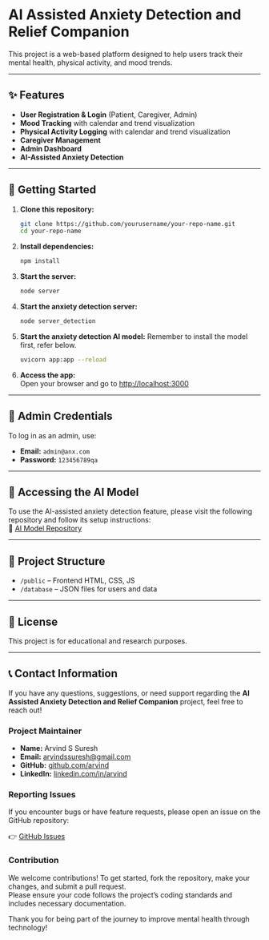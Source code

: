 
# AI Assisted Anxiety Detection and Relief Companion

This project is a web-based platform designed to help users track their mental health, physical activity, and mood trends.

---

## ✨ Features

- **User Registration & Login** (Patient, Caregiver, Admin)  
- **Mood Tracking** with calendar and trend visualization  
- **Physical Activity Logging** with calendar and trend visualization  
- **Caregiver Management**  
- **Admin Dashboard**  
- **AI-Assisted Anxiety Detection**

---

## 🚀 Getting Started

1. **Clone this repository:**
   ```sh
   git clone https://github.com/yourusername/your-repo-name.git
   cd your-repo-name
   ```

2. **Install dependencies:**
   ```sh
   npm install
   ```

3. **Start the server:**
   ```sh
   node server
   ```

4. **Start the anxiety detection server:**
   ```sh
   node server_detection
   ```

5. **Start the anxiety detection AI model:**
   Remember to install the model first, refer below.
   ```sh
   uvicorn app:app --reload
   ```

6. **Access the app:**  
   Open your browser and go to [http://localhost:3000](http://localhost:3000)

---

## 🔐 Admin Credentials

To log in as an admin, use:

- **Email:** `admin@anx.com`  
- **Password:** `123456789qa`  

---

## 🤖 Accessing the AI Model

To use the AI-assisted anxiety detection feature, please visit the following repository and follow its setup instructions:  
🔗 [AI Model Repository](#)

---

## 📁 Project Structure

- `/public` – Frontend HTML, CSS, JS  
- `/database` – JSON files for users and data  

---

## 📜 License

This project is for educational and research purposes.

---

## 📞 Contact Information

If you have any questions, suggestions, or need support regarding the **AI Assisted Anxiety Detection and Relief Companion** project, feel free to reach out!

### Project Maintainer

- **Name:** Arvind S Suresh  
- **Email:** arvindssuresh@gmail.com  
- **GitHub:** [github.com/arvind](https://github.com/ArvdSrh)  
- **LinkedIn:** [linkedin.com/in/arvind](https://linkedin.com/in/ArvdSrh)

### Reporting Issues

If you encounter bugs or have feature requests, please open an issue on the GitHub repository:

👉 [GitHub Issues](https://github.com/yourusername/your-repo-name/issues)

### Contribution

We welcome contributions! To get started, fork the repository, make your changes, and submit a pull request.  
Please ensure your code follows the project’s coding standards and includes necessary documentation.

Thank you for being part of the journey to improve mental health through technology!
